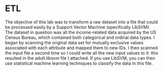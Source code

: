 # ETL
The objective of this lab was to transform a raw dataset into a file that could be processed easily by a Support Vector Machine (specifically LibSVM). 
The dataset in question was all the income-related data acquired by the US Census Bureau, which contained both categorical and ordinal data types. 
I began by scanning the original data set for mutually exclusive values associated with each attribute and mapped them to new IDs. I then scanned the input file a second time so I could write all the new input values to it: this resulted in the adult.libsvm file I attached. If you use LibSVM, you can then use statistical machine learning techniques to classify the data in this file.
